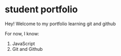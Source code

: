 # student portfolio

Hey! Welcome to my portfolio learning git and github

For now, I know:

1. JavaScript
2. Git and Github

